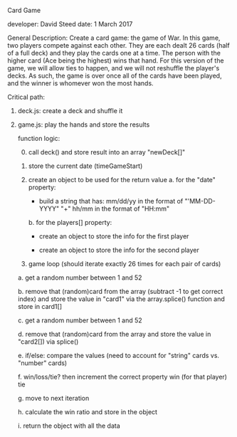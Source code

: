 Card Game

developer:  David Steed
date:  1 March 2017

General Description:  Create a card game: the game of War. In this game, two players compete against each other. They are each dealt 26 cards (half of a full deck) and they play the cards one at a time. The person with the higher card (Ace being the highest) wins that hand. For this version of the game, we will allow ties to happen, and we will not reshuffle the player's decks. As such, the game is over once all of the cards have been played, and the winner is whomever won the most hands.

Critical path:

1.  deck.js:   create a deck and shuffle it

2.  game.js:  play the hands and store the results

    function logic:

    0.  call deck() and store result into an array "newDeck[]"
    1.  store the current date (timeGameStart)
    2.  create an object to be used for the return value
        a.  for the "date" property:
          - build a string that has:
              mm/dd/yy in the format of "'MM-DD-YYYY"
              "+"
              hh/mm in the format of "HH:mm"


        b.  for the players[] property:
          - create an object to store the info for the first player

          - create an object to store the info for the second player


    3.  game loop (should iterate exactly 26 times for each pair of cards)

    a.  get a random number between 1 and 52

    b.  remove that (random)card from the array (subtract -1 to get correct index) and store the value in "card1" via the array.splice() function and store in card1[]

    c.  get a random number between 1 and 52

    d.  remove that (random)card from the array and store the value in "card2[]) via splice()

    e.  if/else:  compare the values  (need to account for "string" cards vs. "number" cards)

    f.  win/loss/tie?  then increment the correct property
        win (for that player)
        tie

    g.  move to next iteration

    h.  calculate the win ratio and store in the object

    i.  return the object with all the data
